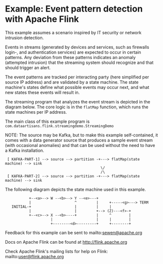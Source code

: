Example: Event pattern detection with Apache Flink
==================================================

This example assumes a scenario inspired by IT security or network intrusion detection.
 
Events in streams (generated by devices and services, such as firewalls login-, and
authentication services) are expected to occur in certain patterns. Any deviation from
these patterns indicates an anomaly (attempted intrusion) that the streaming system should
recognize and that should trigger an alert.

The event patterns are tracked per interacting party (here simplified per source IP address)
and are validated by a state machine. The state machine's states define what possible
events may occur next, and what new states these events will result in.

The streaming program that analyzes the event stream is depicted in the diagram below.
The core logic is in the `flatMap` function, which runs the state machines per IP address.

The main class of this example program is `com.dataartisans.flink.streamingdemo.StreamingDemo`


NOTE: The source may be Kafka, but to make this example self-contained, it comes with
a data generator source that produces a sample event stream (with occasional anomalies)
and that can be used without the need to have a Kafka installation.

```
 [ KAFKA-PART-1] --> source --> partition -+---> flatMap(state machine) --> sink
                                            \/
                                            /\
 [ KAFKA-PART-2] --> source --> partition -+---> flatMap(state machine) --> sink
```


The following diagram depicts the state machine used in this example.

```
           +--<a>--> W --<b>--> Y --<e>---+
           |                    ^         |     +-----<g>---> TERM
   INITIAL-+                    |         |     |
           |                    |         +--> (Z)---<f>-+
           +--<c>--> X --<b>----+         |     ^        |
                     |                    |     |        |
                     +--------<d>---------+     +--------+
```


Feedback for this example can be sent to mailto:sewen@apache.org

Docs on Apache Flink can be found at http://flink.apache.org

Check Apache Flink's mailing lists for help on Flink: mailto:user@flink.apache.org

